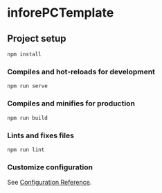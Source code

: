 <!--
 * @Description: 
 * @Autor: sj
 * @Date: 2021-11-17 08:54:23
 * @LastEditors: sj
 * @LastEditTime: 2021-11-17 15:56:06
-->
# inforePCTemplate

## Project setup
```
npm install
```

### Compiles and hot-reloads for development
```
npm run serve
```

### Compiles and minifies for production
```
npm run build
```

### Lints and fixes files
```
npm run lint
```

### Customize configuration
See [Configuration Reference](https://cli.vuejs.org/config/).
